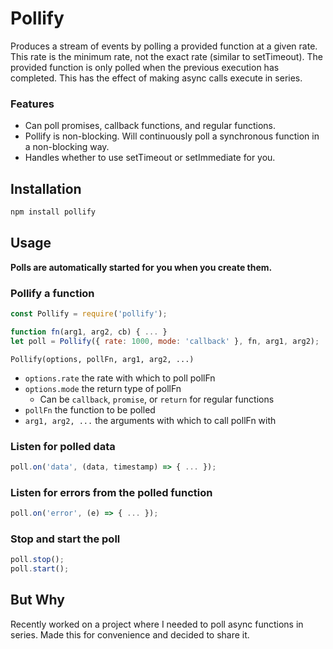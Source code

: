# Pollify

Produces a stream of events by polling a provided function at a given rate. This rate is the minimum rate, not the exact rate (similar to setTimeout). The provided function is only polled when the previous execution has completed. This has the effect of making async calls execute in series.

### Features

* Can poll promises, callback functions, and regular functions.
* Pollify is non-blocking. Will continuously poll a synchronous function in a non-blocking way.
* Handles whether to use setTimeout or setImmediate for you.

## Installation

```sh
npm install pollify
```

## Usage

**Polls are automatically started for you when you create them.**

### Pollify a function

```javascript
const Pollify = require('pollify');

function fn(arg1, arg2, cb) { ... }
let poll = Pollify({ rate: 1000, mode: 'callback' }, fn, arg1, arg2);
```

`Pollify(options, pollFn, arg1, arg2, ...)`

* `options.rate` the rate with which to poll pollFn
* `options.mode` the return type of pollFn
  * Can be `callback`, `promise`, or `return` for regular functions
* `pollFn` the function to be polled
* `arg1, arg2, ...` the arguments with which to call pollFn with

### Listen for polled data

```javascript
poll.on('data', (data, timestamp) => { ... });
```

### Listen for errors from the polled function

```javascript
poll.on('error', (e) => { ... });
```

### Stop and start the poll

```javascript
poll.stop();
poll.start();
```

## But Why

Recently worked on a project where I needed to poll async functions in series. Made this for convenience and decided to share it.
